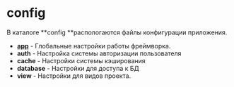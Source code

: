 # config

В каталоге **config **распологаются файлы конфигурации приложения.

* [**app**](/nachalo/config/app.md) - Глобальные настройки работы фреймворка.
* **auth** - Настройка системы авторизации пользователя
* **cache** - Настройки системы кэширования
* **database** - Настройки для доступа к БД
* **view** - Настройки для видов проекта.



